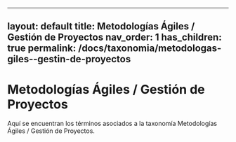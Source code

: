 
---
layout: default
title: Metodologías Ágiles / Gestión de Proyectos
nav_order: 1
has_children: true
permalink: /docs/taxonomia/metodologas-giles--gestin-de-proyectos
---

# Metodologías Ágiles / Gestión de Proyectos

Aquí se encuentran los términos asociados a la taxonomía Metodologías Ágiles / Gestión de Proyectos.
